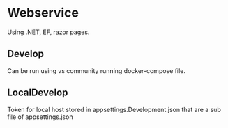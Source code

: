 # Webservice

Using .NET, EF, razor pages.

## Develop

Can be run using vs community running docker-compose file.

## LocalDevelop

Token for local host stored in appsettings.Development.json that are a sub file of appsettings.json
